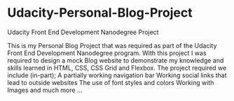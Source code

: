 # Udacity-Personal-Blog-Project

Udacity Front End Development Nanodegree Project

This is my Personal Blog Project that was required as part of the Udacity Front End Development Nanodegree program.
With this project I was required to design a mock Blog website to demonstrate my knowledge and skills learned in HTML, CSS, CSS Grid and Flexbox.
The project required we include (in-part); 
A partially working navigation bar
Working social links that lead to outside websites
The use of font styles and colors
Working with Images
and much more ...

